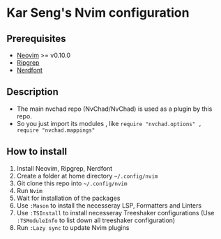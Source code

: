 # Kar Seng's Nvim configuration
## Prerequisites
- [Neovim](https://github.com/neovim/neovim) >= v0.10.0
- [Ripgrep](https://github.com/BurntSushi/ripgrep) 
- [Nerdfont](https://www.nerdfonts.com/) 

## Description
- The main nvchad repo (NvChad/NvChad) is used as a plugin by this repo.
- So you just import its modules , like `require "nvchad.options" , require "nvchad.mappings"`

## How to install
1. Install Neovim, Ripgrep, Nerdfont
2. Create a folder at home directory `~/.config/nvim`
3. Git clone this repo into `~/.config/nvim` 
4. Run `Nvim`
5. Wait for installation of the packages
6. Use `:Mason` to install the necesseray LSP, Formatters and Linters
7. Use `:TSInstall` to install necesseray Treeshaker configurations (Use `:TSModuleInfo` to list down all treeshaker configuration)
8. Run `:Lazy sync` to update Nvim plugins
